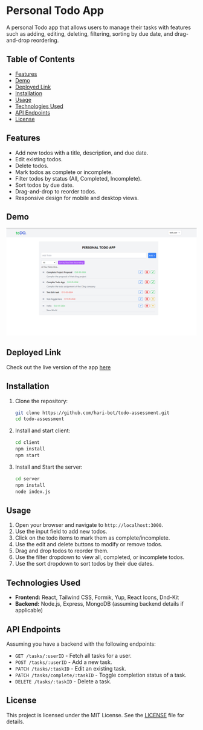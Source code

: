 # Personal Todo App

A personal Todo app that allows users to manage their tasks with features such as adding, editing, deleting, filtering, sorting by due date, and drag-and-drop reordering.

## Table of Contents

- [Features](#features)
- [Demo](#demo)
- [Deployed Link](#deployed-link)
- [Installation](#installation)
- [Usage](#usage)
- [Technologies Used](#technologies-used)
- [API Endpoints](#api-endpoints)
- [License](#license)

## Features

- Add new todos with a title, description, and due date.
- Edit existing todos.
- Delete todos.
- Mark todos as complete or incomplete.
- Filter todos by status (All, Completed, Incomplete).
- Sort todos by due date.
- Drag-and-drop to reorder todos.
- Responsive design for mobile and desktop views.

## Demo

![Todo App Screenshot](client/public/images/git-hub-cover.png)

## Deployed Link

Check out the live version of the app [here](https://todo-assessment-client.onrender.com)

## Installation

1. Clone the repository:

   ```bash
   git clone https://github.com/hari-bot/todo-assessment.git
   cd todo-assessment
   ```

2. Install and start client:

   ```bash
   cd client
   npm install
   npm start
   
   ```

3. Install and Start the server:

   ```bash
   cd server
   npm install
   node index.js
   
   ```

## Usage

1. Open your browser and navigate to `http://localhost:3000`.
2. Use the input field to add new todos.
3. Click on the todo items to mark them as complete/incomplete.
4. Use the edit and delete buttons to modify or remove todos.
5. Drag and drop todos to reorder them.
6. Use the filter dropdown to view all, completed, or incomplete todos.
7. Use the sort dropdown to sort todos by their due dates.

## Technologies Used

- **Frontend:** React, Tailwind CSS, Formik, Yup, React Icons, Dnd-Kit
- **Backend:** Node.js, Express, MongoDB (assuming backend details if applicable)


## API Endpoints

Assuming you have a backend with the following endpoints:

- `GET /tasks/:userID` - Fetch all tasks for a user.
- `POST /tasks/:userID` - Add a new task.
- `PATCH /tasks/:taskID` - Edit an existing task.
- `PATCH /tasks/complete/:taskID` - Toggle completion status of a task.
- `DELETE /tasks/:taskID` - Delete a task.

## License

This project is licensed under the MIT License. See the [LICENSE](LICENSE) file for details.
